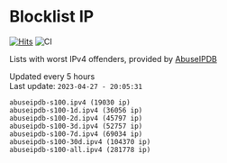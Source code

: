 # Blocklist IP

[![Hits](https://hits.seeyoufarm.com/api/count/incr/badge.svg?url=https%3A%2F%2Fgithub.com%2Fborestad%2Fblocklist-ip%2F&count_bg=%2379C83D&title_bg=%23555555&icon=&icon_color=%23E7E7E7&title=hits&edge_flat=false)](https://hits.seeyoufarm.com)  ![CI](https://img.shields.io/github/workflow/status/borestad/blocklist-ip/CI?style=flat-square)

Lists with worst IPv4 offenders, provided by [AbuseIPDB](https://www.abuseipdb.com/)

<!-- FOOTER-PLACEHOLDER -->
Updated every 5 hours<br>
Last update: `2023-04-27 - 20:05:31`
```
abuseipdb-s100.ipv4 (19030 ip)
abuseipdb-s100-1d.ipv4 (36056 ip)
abuseipdb-s100-2d.ipv4 (45797 ip)
abuseipdb-s100-3d.ipv4 (52757 ip)
abuseipdb-s100-7d.ipv4 (69034 ip)
abuseipdb-s100-30d.ipv4 (104370 ip)
abuseipdb-s100-all.ipv4 (281778 ip)
```
